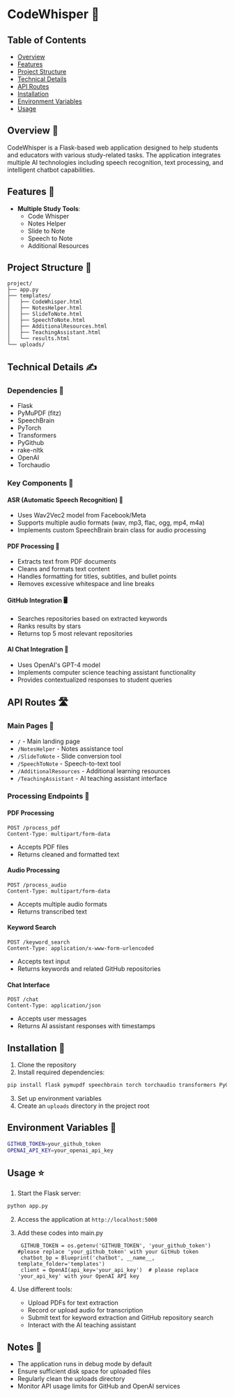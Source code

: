 # CodeWhisper :mage:

## Table of Contents
- [Overview](#overview)
- [Features](#features)
- [Project Structure](#project-structure)
- [Technical Details](#technical-details)
- [API Routes](#api-routes)
- [Installation](#installation)
- [Environment Variables](#environment-variables)
- [Usage](#usage)

## Overview :rocket:
CodeWhisper is a Flask-based web application designed to help students and educators with various study-related tasks. The application integrates multiple AI technologies including speech recognition, text processing, and intelligent chatbot capabilities.

## Features :crystal_ball:
- **Multiple Study Tools**:
  - Code Whisper
  - Notes Helper
  - Slide to Note
  - Speech to Note
  - Additional Resources

## Project Structure :memo:
```
project/
├── app.py
├── templates/
│   ├── CodeWhisper.html
│   ├── NotesHelper.html
│   ├── SlideToNote.html
│   ├── SpeechToNote.html
│   ├── AdditionalResources.html
│   ├── TeachingAssistant.html
│   └── results.html
└── uploads/
```

## Technical Details  :writing_hand:

### Dependencies :toolbox:
- Flask
- PyMuPDF (fitz)
- SpeechBrain
- PyTorch
- Transformers
- PyGithub
- rake-nltk
- OpenAI
- Torchaudio

### Key Components 🔎

#### ASR (Automatic Speech Recognition) :microphone:
- Uses Wav2Vec2 model from Facebook/Meta
- Supports multiple audio formats (wav, mp3, flac, ogg, mp4, m4a)
- Implements custom SpeechBrain brain class for audio processing

#### PDF Processing :notebook:
- Extracts text from PDF documents
- Cleans and formats text content
- Handles formatting for titles, subtitles, and bullet points
- Removes excessive whitespace and line breaks

#### GitHub Integration :desktop_computer:
- Searches repositories based on extracted keywords
- Ranks results by stars
- Returns top 5 most relevant repositories

#### AI Chat Integration :robot:
- Uses OpenAI's GPT-4 model
- Implements computer science teaching assistant functionality
- Provides contextualized responses to student queries

## API Routes :motorway:

### Main Pages :bookmark_tabs:
- `/` - Main landing page
- `/NotesHelper` - Notes assistance tool
- `/SlideToNote` - Slide conversion tool
- `/SpeechToNote` - Speech-to-text tool
- `/AdditionalResources` - Additional learning resources
- `/TeachingAssistant` - AI teaching assistant interface

### Processing Endpoints :pushpin:
#### PDF Processing 
```http
POST /process_pdf
Content-Type: multipart/form-data
```
- Accepts PDF files
- Returns cleaned and formatted text

#### Audio Processing
```http
POST /process_audio
Content-Type: multipart/form-data
```
- Accepts multiple audio formats
- Returns transcribed text

#### Keyword Search
```http
POST /keyword_search
Content-Type: application/x-www-form-urlencoded
```
- Accepts text input
- Returns keywords and related GitHub repositories

#### Chat Interface
```http
POST /chat
Content-Type: application/json
```
- Accepts user messages
- Returns AI assistant responses with timestamps

## Installation :wrench:

1. Clone the repository
2. Install required dependencies:
```bash
pip install flask pymupdf speechbrain torch torchaudio transformers PyGithub rake-nltk openai
```
3. Set up environment variables
4. Create an `uploads` directory in the project root

## Environment Variables :game_die:
```bash
GITHUB_TOKEN=your_github_token
OPENAI_API_KEY=your_openai_api_key
```

## Usage :star:

1. Start the Flask server:
```bash
python app.py
```

2. Access the application at `http://localhost:5000`

3. Add these codes into main.py
   ```
    GITHUB_TOKEN = os.getenv('GITHUB_TOKEN', 'your_github_token') #please replace 'your_github_token' with your GitHub token
    chatbot_bp = Blueprint('chatbot', __name__, template_folder='templates')
    client = OpenAI(api_key='your_api_key')  # please replace 'your_api_key' with your OpenAI API key
   ```
4. Use different tools:
   - Upload PDFs for text extraction
   - Record or upload audio for transcription
   - Submit text for keyword extraction and GitHub repository search
   - Interact with the AI teaching assistant

## Notes :key:
- The application runs in debug mode by default
- Ensure sufficient disk space for uploaded files
- Regularly clean the uploads directory
- Monitor API usage limits for GitHub and OpenAI services
